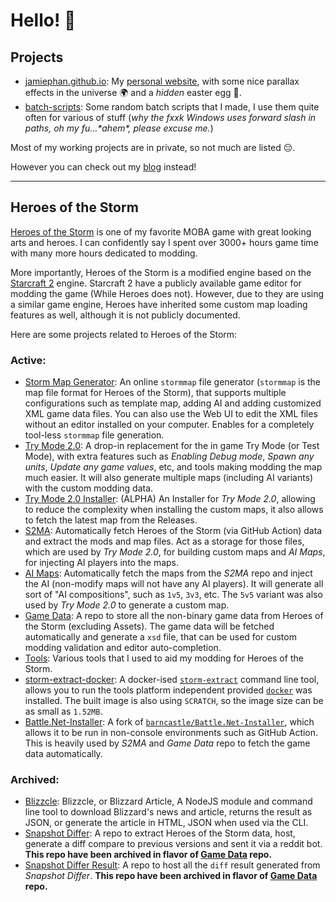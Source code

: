 # Hello! 🥳


## Projects

- [jamiephan.github.io](https://github.com/jamiephan/jamiephan.github.io): My [personal website](https://www.jamiephan.net), with some nice parallax effects in the universe 🌍 and a *hidden* easter egg 👀.
- [batch-scripts](https://github.com/jamiephan/batch-scripts): Some random batch scripts that I made, I use them quite often for various of stuff (*why the fxxk Windows uses forward slash in paths, oh my fu...\*ahem\*, please excuse me.*)


Most of my working projects are in private, so not much are listed 😔.

However you can check out my [blog](https://blog.jamiephan.net) instead!

---

## Heroes of the Storm

[Heroes of the Storm](https://heroesofthestorm.com/) is one of my favorite MOBA game with great looking arts and heroes. I can confidently say I spent over 3000+ hours game time with many more hours dedicated to modding.

More importantly, Heroes of the Storm is a modified engine based on the [Starcraft 2](https://starcraft2.com/) engine. Starcraft 2 have a publicly available game editor for modding the game (While Heroes does not). However, due to they are using a similar game engine, Heroes have inherited some custom map loading features as well, although it is not publicly documented.

Here are some projects related to Heroes of the Storm:

### Active:

- [Storm Map Generator](https://stormmap.herokuapp.com/): An online `stormmap` file generator (`stormmap` is the map file format for Heroes of the Storm), that supports multiple configurations such as template map, adding AI and adding customized XML game data files. You can also use the Web UI to edit the XML files without an editor installed on your computer. Enables for a completely tool-less `stormmap` file generation.
- [Try Mode 2.0](https://github.com/jamiephan/HeroesOfTheStorm_TryMode2.0): A drop-in replacement for the in game Try Mode (or Test Mode), with extra features such as *Enabling Debug mode*, *Spawn any units*, *Update any game values*, etc, and tools making modding the map much easier. It will also generate multiple maps (including AI variants) with the custom modding data.
- [Try Mode 2.0 Installer](https://github.com/jamiephan/HeroesOfTheStorm_TryMode2.0Installer): (ALPHA) An Installer for *Try Mode 2.0*, allowing to reduce the complexity when installing the custom maps, it also allows to fetch the latest map from the Releases.
- [S2MA](https://github.com/jamiephan/HeroesOfTheStorm_S2MA): Automatically fetch Heroes of the Storm (via GitHub Action) data and extract the mods and map files. Act as a storage for those files, which are used by *Try Mode 2.0*, for building custom maps and *AI Maps*, for injecting AI players into the maps.
- [AI Maps](https://github.com/jamiephan/HeroesOfTheStorm_AIMaps): Automatically fetch the maps from the *S2MA* repo and inject the AI (non-modify maps will not have any AI players). It will generate all sort of "AI compositions", such as `1v5`, `3v3`, etc. The `5v5` variant was also used by *Try Mode 2.0* to generate a custom map.
- [Game Data](https://github.com/jamiephan/HeroesOfTheStorm_Gamedata): A repo to store all the non-binary game data from Heroes of the Storm (excluding Assets). The game data will be fetched automatically and generate a `xsd` file, that can be used for custom modding validation and editor auto-completion.
- [Tools](https://github.com/jamiephan/HeroesOfTheStorm_Tools): Various tools that I used to aid my modding for Heroes of the Storm.
- [storm-extract-docker](https://github.com/jamiephan/storm-extract-docker): A docker-ised [`storm-extract`](https://github.com/nydus/storm-extract) command line tool, allows you to run the tools platform independent provided [`docker`](https://www.docker.com/) was installed. The built image is also using `SCRATCH`, so the image size can be as small as `1.52MB`.
- [Battle.Net-Installer](https://github.com/jamiephan/Battle.Net-Installer): A fork of [`barncastle/Battle.Net-Installer`](https://github.com/barncastle/Battle.Net-Installer), which allows it to be run in non-console environments such as GitHub Action. This is heavily used by *S2MA* and *Game Data* repo to fetch the game data automatically.


### Archived:

- [Blizzcle](https://github.com/jamiephan/blizzcle): Blizzcle, or Blizzard Article, A NodeJS module and command line tool to download Blizzard's news and article, returns the result as JSON, or generate the article in HTML, JSON when used via the CLI.
- [Snapshot Differ](https://github.com/jamiephan/HeroesOfTheStorm_SnapshotDiffer): A repo to extract Heroes of the Storm data, host, generate a diff compare to previous versions and sent it via a reddit bot. **This repo have been archived in flavor of [Game Data](https://github.com/jamiephan/HeroesOfTheStorm_Gamedata) repo.**
- [Snapshot Differ Result](https://github.com/jamiephan/HeroesOfTheStorm_SnapshotDifferResult): A repo to host all the `diff` result generated from *Snapshot Differ*. **This repo have been archived in flavor of [Game Data](https://github.com/jamiephan/HeroesOfTheStorm_Gamedata) repo.**
